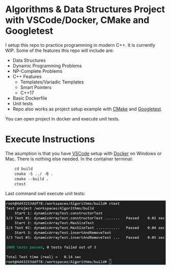 # Algorithms & Data Structures Project with VSCode/Docker, CMake and Googletest
I setup this repo to practice programming in modern C++. It is currently WIP. Some of the features this repo will include are:
- Data Structures
- Dynamic Programming Problems
- NP-Complete Problems
- C++ Features
    - Templates/Variadic Templates
    - Smart Pointers
    - C++17
- Basic Dockerfile
- Unit tests
- Repo also works as project setup example with [CMake](https://cmake.org/) and [Googletest](https://google.github.io/googletest/).

You can open project in docker and execute unit tests.

# Execute Instructions
The asumption is that you have [VSCode](https://code.visualstudio.com/) setup with [Docker](https://docs.docker.com/desktop/windows/) on Windows or Mac. There is nothing else needed.
In the container terminal:
```shell
    cd build
    cmake -S ../ -B .
    cmake --build .
    ctest
```
Last command swil execute unit tests:
<p align="center">
  <img src="./img/test.JPG" alt="Unit Test Output" width="650">
</p>